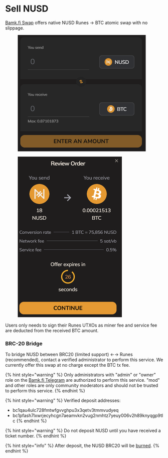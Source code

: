# Sell NUSD

[Bamk.fi Swap](https://bamk.fi/swap/sell) offers native NUSD Runes → BTC atomic swap with no slippage.

<div align="left"><figure><img src="../.gitbook/assets/image (6).png" alt=""><figcaption></figcaption></figure></div>

<div align="left"><figure><img src="../.gitbook/assets/image (7).png" alt=""><figcaption></figcaption></figure></div>

Users only needs to sign their Runes UTXOs as miner fee and service fee are deducted from the received BTC amount.

### BRC-20 Bridge

To bridge NUSD between BRC20 (limited support) ←→ Runes (recommended), contact a verified administrator to perform this service. We currently offer this swap at no charge except the BTC tx fee.

{% hint style="warning" %}
Only administrators with "admin" or "owner" role on the [Bamk.fi Telegram](https://t.me/bamkfi) are authorized to perform this service. "mod" and other roles are only community moderators and should not be trusted to perform this service.
{% endhint %}

{% hint style="warning" %}
Verified deposit addresses:&#x20;

* bc1qau4ulc728fmtwfgvvghpu3x3qetv3tmmvudyeq
* bc1pfash7lxwrjecyhcgn7aeamvkn2vug2nmhtz7yeuy006v2h89knyqgp9tlc
{% endhint %}

{% hint style="warning" %}
Do not deposit NUSD until you have received a ticket number.
{% endhint %}

{% hint style="info" %}
After deposit, the NUSD BRC20 will be [burned](https://github.com/brc20-devs/brc20-proposals/blob/main/bp05-burn/proposal.md).
{% endhint %}
